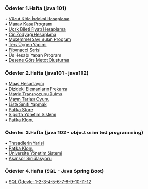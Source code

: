 ### Ödevler 1.Hafta (java 101)
• [Vücut Kitle İndeksi Hesaplama](https://github.com/emirakdemir/java-egitim/blob/main/java101/src/Temel_Kavramlar_ve_Degiskenler/odevVucutKitleIndeksiHesaplama.java) <br/>
• [Manav Kasa Programı](https://github.com/emirakdemir/java-egitim/blob/main/java101/src/Temel_Kavramlar_ve_Degiskenler/odevManavKasaProgrami.java) <br/>
• [Uçak Bileti Fiyatı Hesaplama](https://github.com/emirakdemir/java-egitim/blob/main/java101/src/Kosullu_ifadeler_ve_Kod_Bloklari/UcakBiletiFiyatiHesaplama.java) <br/>
• [Çin Zodyağı Hesaplama](https://github.com/emirakdemir/java-egitim/blob/main/java101/src/Kosullu_ifadeler_ve_Kod_Bloklari/CinZodyagiHesaplama.java) <br/>
• [Mükemmel Sayı Bulan Program](https://github.com/emirakdemir/java-egitim/blob/main/java101/src/Donguler/OdevMukemmelSayi.java) <br/>
• [Ters Üçgen Yapımı](https://github.com/emirakdemir/java-egitim/blob/main/java101/src/Donguler/OdevTersUcgenYapimi.java) <br/>
• [Fibonacci Serisi](https://github.com/emirakdemir/java-egitim/blob/main/java101/src/Donguler/OdevFibonacciSerisi.java) <br/>
• [Üs Hesabı Yapan Program](https://github.com/emirakdemir/java-egitim/blob/main/java101/src/Metotlar/UsluSayiHesaplama.java) <br/>
• [Desene Göre Metot Oluşturma](https://github.com/emirakdemir/java-egitim/blob/main/java101/src/Metotlar/DeseneGoreMetotOlusturma.java) <br/>


### Ödevler 2.Hafta (java101 - java102)
• [Maaş Hesaplayıcı](https://github.com/emirakdemir/java-egitim/tree/main/java101/src/Siniflar/MaasHesaplayici) <br/>
• [Dizideki Elemanların Frekansı](https://github.com/emirakdemir/java-egitim/blob/main/java101/src/Diziler/OdevDizidekiElemanlarinFrekansi.java) <br/>
• [Matris Transpozunu Bulma](https://github.com/emirakdemir/java-egitim/blob/main/java101/src/Diziler/OdevMatrisTranspozunuBulma.java) <br/>
• [Mayın Tarlası Oyunu](https://github.com/emirakdemir/mayinTarlasi/blob/main/src/MayinTarlasi.java) <br/>
• [Liste Sınıfı Yapmak](https://github.com/emirakdemir/java-egitim/tree/main/java102/src/ListeSinifiYapmak/src) <br/>
• [Patika Store](https://github.com/emirakdemir/patikaStore) <br/>
• [Sigorta Yönetim Sistemi](https://github.com/emirakdemir/InsuranceManagementSystem) <br/>
• [Patika Klonu](https://github.com/emirakdemir/patikaClone) <br/>


### Ödevler 3.Hafta (java 102 - object oriented programming)
• [Threadlerin Yarisi](https://github.com/emirakdemir/odev-thread) <br/>
• [Patika Klonu](https://github.com/emirakdemir/patikaClone) <br/>
• [Üniversite Yönetim Sistemi](https://github.com/emirakdemir/java-egitim/tree/main/oop/odev-universite-yonetim-sistemi) <br/>
• [Asansör Simülasyonu](https://github.com/emirakdemir/java-egitim/tree/main/oop/odev-asansor-simulasyonu) <br/>

### Ödevler 4.Hafta (SQL - Java Spring Boot)
• [SQL Ödevler 1-2-3-4-5-6-7-8-9-10-11-12](https://github.com/emirakdemir/java-egitim/tree/main/sql) <br/>

